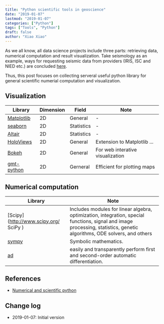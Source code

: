 ```yaml
---
title: "Python scientific tools in geoscience" 
date: "2019-01-07"
lastmod: "2019-01-07"
categories: ["Python"] 
tags: ["Tools", "Python"]
draft: false 
author: "Xiao Xiao"
---
```


As we all know, all data science projects include three parts: retrieving data, numerical 
computation and result visualization. Take seismology as an example, ways for requesting 
seismic data from providers (IRIS, ISC and NIED etc.) are concluded [here](/post/2016-10-30-geophysical-websites/). 

Thus, this post focuses on collecting serveral useful python library for 
general scientific numerial computation and visualization.

<!--more-->
## Visualization

| Library     |  Dimension  |  Field  | Note |
| ----------- | ----------- |-----------------| ------|
|[Matplotlib](https://matplotlib.org/) |  2D  | General |-|
|[seaborn](http://seaborn.pydata.org/#)|  2D  | Statistics |-|
|[Altair](https://github.com/altair-viz/altair)| 2D | Statistics |-| 
|[HoloViews](http://holoviews.org/gallery/index.html)| 2D| General|Extension to Matplotlib ...|
|[Bokeh](http://bokeh.pydata.org/en/latest/docs/gallery.html#gallery)| 2D| General|For web interative visualization|
|[gmt-python](https://github.com/GenericMappingTools/gmt-python)|2D|Gerneral| Efficient for plotting maps|


## Numerical computation

| Library     |  Note |
| ----------- | ------|
|[Scipy](http://www.scipy.org/ SciPy )|Includes modules for linear algebra, optimization, integration, special functions, signal and image processing, statistics, genetic algorithms, ODE solvers, and others|
|[sympy](http://www.sympy.org/)|Symbolic mathematics.|
|[ad](https://pypi.org/project/ad/)|easily and transparently perform first and second-order automatic differentiation. |


## References
- [Numerical and scientific python](https://wiki.python.org/moin/NumericAndScientific)

## Change log
- 2019-01-07: Initial version
